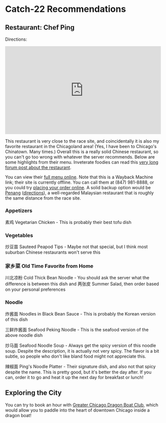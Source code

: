 # Catch-22 Recommendations

## Restaurant: Chef Ping

Directions:

<style>.embed-container { position: relative; padding-bottom: 56.25%; height: 0; overflow: hidden; max-width: 100%; } .embed-container iframe, .embed-container object, .embed-container embed { position: absolute; top: 0; left: 0; width: 100%; height: 100%; }</style><div class='embed-container'><iframe src='https://www.google.com/maps/embed?pb=!1m28!1m12!1m3!1d47407.67979903551!2d-88.04168988157535!3d42.043609477460215!2m3!1f0!2f0!3f0!3m2!1i1024!2i768!4f13.1!4m13!3e0!4m5!1s0x880fafd4978180bf%3A0xdebaee1271d9f896!2sSouth+Pool%2C+Elk+Grove+Village%2C+IL+60007!3m2!1d42.022906!2d-88.0168297!4m5!1s0x880fb008b4ed815f%3A0x42d701faa4fafa20!2sChef+Ping%2C+1755+W+Algonquin+Rd%2C+Rolling+Meadows%2C+IL+60008!3m2!1d42.055847!2d-88.00146579999999!5e0!3m2!1sen!2sus!4v1532546093438' width='600' height='450' frameborder='0' style='border:0' allowfullscreen></iframe></div>

This restaurant is very close to the race site, and coincidentally it is also my favorite restaurant in the Chicagoland area! (Yes, I have been to Chicago's Chinatown. Many times.) Overall this is a really solid Chinese restaurant, so you can't go too wrong with whatever the server recommends. Below are some highlights from their menu. Inveterate foodies can read this [very long forum post about the restaurant](http://www.lthforum.com/bb/viewtopic.php?f=14&t=27220).

You can view their [full menu online](https://web.archive.org/web/20171212082847/http://www.chefping.com:80/menu.html). Note that this is a Wayback Machine link; their site is currently offline. You can call them at (847) 981-8888, or you could try [placing your order online](http://chefping.carry-out.com/). A solid backup option would be [Penang](http://penangchicago.com/) ([directions](https://goo.gl/maps/6nYeMBeetnE2)), a well-regarded Malaysian restaurant that is roughly the same distance from the race site.

### Appetizers

素鸡 Vegetarian Chicken - This is probably their best tofu dish

### Vegetables

炒豆苗 Sauteed Peapod Tips - Maybe not that special, but I think most suburban Chinese restaurants won't serve this

### 家乡菜 Old Time Favorite from Home

川北凉粉 Cold Thick Bean Noodle - You should ask the server what the difference is between this dish and 两张皮 Summer Salad, then order based on your personal preferences

### Noodle

炸酱面 Noodles in Black Bean Sauce - This is probably the Korean version of this dish

三鲜炸酱面 Seafood Peking Noodle - This is the seafood version of the above noodle dish

炒马面 Seafood Noodle Soup - Always get the spicy version of this noodle soup. Despite the description, it is actually not very spicy. The flavor is a bit subtle, so people who don't like bland food might not appreciate this.

辣椒面 Ping's Noodle Platter - Their signature dish, and also not that spicy despite the name. This is pretty good, but it's better the day after. If you can, order it to go and heat it up the next day for breakfast or lunch!

## Exploring the City

You can try to book an hour with [Greater Chicago Dragon Boat Club](http://www.greaterchicagodragonboatclub.org/), which would allow you to paddle into the heart of downtown Chicago inside a dragon boat!
